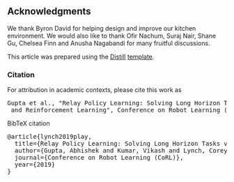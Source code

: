 ## Acknowledgments

We thank Byron David for helping design and improve our kitchen environment. We would also like to thank Ofir Nachum, 
Suraj Nair, Shane Gu, Chelsea Finn and Anusha Nagabandi for many fruitful discussions.

This article was prepared using the [Distill](https://distill.pub) [template](https://github.com/distillpub/template).

<h3 id="citation">Citation</h3>

For attribution in academic contexts, please cite this work as

<pre class="citation short">Gupta et al., "Relay Policy Learning: Solving Long Horizon Tasks via Imitation
 and Reinforcement Learning", Conference on Robot Learning (CoRL) 2019.</pre>

BibTeX citation

<pre class="citation long">@article{lynch2019play,
  title={Relay Policy Learning: Solving Long Horizon Tasks via Imitation and Reinforcement Learning},
  author={Gupta, Abhishek and Kumar, Vikash and Lynch, Corey and Levine, Sergey and Hausman, Karol},
  journal={Conference on Robot Learning (CoRL)},
  year={2019}
}</pre>
